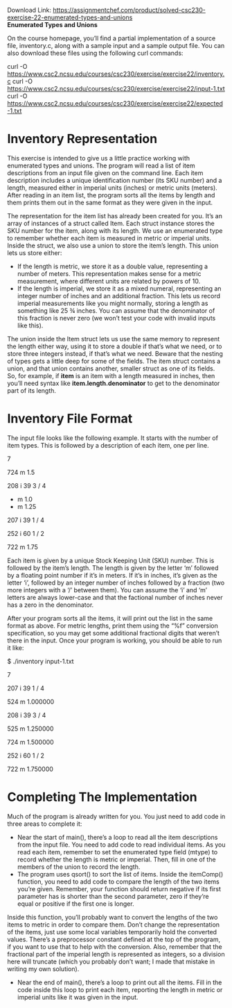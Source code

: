Download Link: https://assignmentchef.com/product/solved-csc230-exercise-22-enumerated-types-and-unions
<br>
<strong>Enumerated Types and Unions</strong>

On the course homepage, you’ll find a partial implementation of a source file, inventory.c, along with a sample input and a sample output file.  You can also download these files using the following curl commands:

curl -O https://www.csc2.ncsu.edu/courses/csc230/exercise/exercise22/inventory.c curl -O https://www.csc2.ncsu.edu/courses/csc230/exercise/exercise22/input-1.txt curl -O https://www.csc2.ncsu.edu/courses/csc230/exercise/exercise22/expected-1.txt

<h1>Inventory Representation</h1>

This exercise is intended to give us a little practice working with enumerated types and unions.  The program will read a list of item descriptions from an input file given on the command line.  Each item description includes a unique identification number (its SKU number) and a length, measured either in imperial units (inches) or metric units (meters).  After reading in an item list, the program sorts all the items by length and them prints them out in the same format as they were given in the input.

The representation for the item list has already been created for you.  It’s an array of instances of a struct called Item.  Each struct instance stores the SKU number for the item, along with its length.  We use an enumerated type to remember whether each item is measured in metric or imperial units.  Inside the struct, we also use a union to store the item’s length.  This union lets us store either:

<ul>

 <li>If the length is metric, we store it as a double value, representing a number of meters. This representation makes sense for a metric measurement, where different units are related by powers of 10.</li>

 <li>If the length is imperial, we store it as a mixed numeral, representing an integer number of inches and an additional fraction. This lets us record imperial measurements like you might normally, storing a length as something like 25 ¾ inches.  You can assume that the denominator of this fraction is never zero (we won’t test your code with invalid inputs like this).</li>

</ul>

The union inside the Item struct lets us use the same memory to represent the length either way, using it to store a double if that’s what we need, or to store three integers instead, if that’s what we need.  Beware that the nesting of types gets a little deep for some of the fields.  The item struct contains a union, and that union contains another, smaller struct as one of its fields.  So, for example, if <strong>item</strong> is an item with a length measured in inches, then you’ll need syntax like <strong>item.length.denominator</strong> to get to the denominator part of its length.

<h1>Inventory File Format</h1>

The input file looks like the following example.  It starts with the number of item types.  This is followed by a description of each item, one per line.

7

724 m 1.5

208 i 39 3 / 4

<ul>

 <li>m 1.0</li>

 <li>m 1.25</li>

</ul>

207 i 39 1 / 4

252 i 60 1 / 2

722 m 1.75

Each item is given by a unique Stock Keeping Unit (SKU) number.  This is followed by the item’s length.  The length is given by the letter ‘m’ followed by a floating point number if it’s in meters.  If it’s in inches, it’s given as the letter ‘i’, followed by an integer number of inches followed by a fraction (two more integers with a  ‘/’ between them).  You can assume the ‘i’ and ‘m’ letters are always lower-case and that the factional number of inches never has a zero in the denominator.

After your program sorts all the items, it will print out the list in the same format as above.  For metric lengths, print them using the “%f” conversion specification, so you may get some additional fractional digits that weren’t there in the input.  Once your program is working, you should be able to run it like:

$ ./inventory input-1.txt

7

207 i 39 1 / 4

524 m 1.000000

208 i 39 3 / 4

525 m 1.250000

724 m 1.500000

252 i 60 1 / 2

722 m 1.750000

<h1>Completing The Implementation</h1>

Much of the program is already written for you.  You just need to add code in three areas to complete it:

<ul>

 <li>Near the start of main(), there’s a loop to read all the item descriptions from the input file. You need to add code to read individual items.  As you read each item, remember to set the enumerated type field (mtype) to record whether the length is metric or imperial.  Then, fill in one of the members of the union to record the length.</li>

 <li>The program uses qsort() to sort the list of items. Inside the itemComp() function, you need to add code to compare the length of the two items you’re given.  Remember, your function should return negative if its first parameter has is shorter than the second parameter, zero if they’re equal or positive if the first one is longer.</li>

</ul>

Inside this function, you’ll probably want to convert the lengths of the two items to metric in order to compare them.  Don’t change the representation of the items, just use some local variables temporarily hold the converted values.  There’s a preprocessor constant defined at the top of the program, if you want to use that to help with the conversion.  Also, remember that the fractional part of the imperial length is represented as integers, so a division here will truncate (which you probably don’t want; I made that mistake in writing my own solution).

<ul>

 <li>Near the end of main(), there’s a loop to print out all the items. Fill in the code inside this loop to print each item, reporting the length in metric or imperial units like it was given in the input.</li>

</ul>